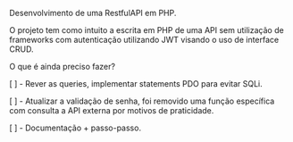 Desenvolvimento de uma RestfulAPI em PHP.

O projeto tem como intuito a escrita em PHP de uma API sem utilização de frameworks com autenticação utilizando JWT visando o uso de interface CRUD.

O que é ainda preciso fazer?

[ ] - Rever as queries, implementar statements PDO para evitar SQLi.

[ ] - Atualizar a validação de senha, foi removido uma função específica com consulta a API externa por motivos de praticidade.

[ ] - Documentação + passo-passo.
